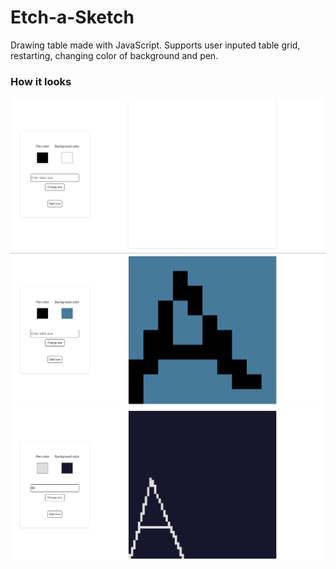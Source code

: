 # Etch-a-Sketch

Drawing table made with JavaScript. Supports user inputed table grid, restarting, changing color of background and pen.

### How it looks

![image1](https://raw.githubusercontent.com/kojic11/Etch-a-Sketch/main/media/home.png)
![image2](https://raw.githubusercontent.com/kojic11/Etch-a-Sketch/main/media/draw.png)
![image3](https://raw.githubusercontent.com/kojic11/Etch-a-Sketch/main/media/size64.png)
